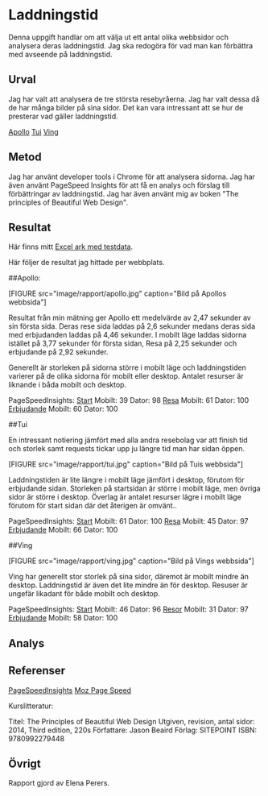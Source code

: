 ---
---
Laddningstid
=========================

Denna uppgift handlar om att välja ut ett antal olika webbsidor och analysera deras laddningstid. Jag ska redogöra för vad man kan förbättra med avseende på laddningstid.

Urval
-----------------------

Jag har valt att analysera de tre största resebyråerna. Jag har valt dessa då de har många bilder på sina sidor. Det kan vara intressant att se hur de presterar vad gäller laddningstid.

[Apollo](https://www.apollo.se/)
[Tui](https://www.tui.se/)
[Ving](https://www.ving.se/)

Metod
-----------------------

Jag har använt developer tools i Chrome för att analysera sidorna. Jag har även använt PageSpeed Insights för att få en analys och förslag till förbättringar av laddningstid. Jag har även använt mig av boken "The principles of Beautiful Web Design".

Resultat
-----------------------
Här finns mitt [Excel ark med testdata](https://1drv.ms/x/s!Aojs1_-BoQ6wh_YfnXCbm6dzy9hh-A).

Här följer de resultat jag hittade per webbplats.

##Apollo:

[FIGURE src="image/rapport/apollo.jpg" caption="Bild på Apollos webbsida"]

Resultat från min mätning ger Apollo ett medelvärde av 2,47 sekunder av sin första sida. Deras rese sida laddas på 2,6 sekunder medans deras sida med erbjudanden laddas på 4,46 sekunder.
I mobilt läge laddas sidorna istället på 3,77 sekunder för första sidan, Resa på 2,25 sekunder och erbjudande på 2,92 sekunder.

Generellt är storleken på sidorna större i mobilt läge och laddningstiden varierer på de olika sidorna för mobilt eller desktop. Antalet resurser är liknande i båda mobilt och desktop.

PageSpeedInsights:
[Start](https://www.apollo.se) Mobilt: 39 Dator: 98
[Resa](https://www.apollo.se/resa) Mobilt: 61 Dator: 100
[Erbjudande](https://www.apollo.se/erbjudanden) Mobilt: 60 Dator: 100

##Tui

En intressant notiering jämfört med alla andra resebolag var att finish tid och storlek samt requests tickar upp ju längre tid man har sidan öppen.

[FIGURE src="image/rapport/tui.jpg" caption="Bild på Tuis webbsida"]

Laddningstiden är lite längre i mobilt läge jämfört i desktop, förutom för erbjudande sidan. Storleken på startsidan är större i mobilt läge, men övriga sidor är större i desktop. Överlag är antalet resurser lägre i mobilt läge förutom för start sidan där det återigen är omvänt..

PageSpeedInsights:
[Start](https://www.tui.se/) Mobilt: 61 Dator: 100
[Resa](https://www.tui.se/resa) Mobilt: 45 Dator: 97
[Erbjudande](https://www.tui.se/erbjudanden) Mobilt: 66 Dator: 100

##Ving

[FIGURE src="image/rapport/ving.jpg" caption="Bild på Vings webbsida"]

Ving har generellt stor storlek på sina sidor, däremot är mobilt mindre än desktop. Laddningstid är även det lite mindre än för desktop. Resuser är ungefär likadant för både mobilt och desktop.

PageSpeedInsights:
[Start](https://www.ving.se/) Mobilt: 46 Dator: 96
[Resor](https://www.ving.se/resor) Mobilt: 31 Dator: 97
[Erbjudande](https://www.ving.se/erbjudanden) Mobilt: 58 Dator: 100


Analys
-----------------------

Referenser
-----------------------

[PageSpeedInsights](https://developers.google.com/speed/pagespeed/insights/)
[Moz Page Speed](https://moz.com/learn/seo/page-speed)

Kurslitteratur:

Titel: The Principles of Beautiful Web Design
Utgiven, revision, antal sidor: 2014, Third edition, 220s
Författare: Jason Beaird
Förlag: SITEPOINT
ISBN: 9780992279448

Övrigt
-----------------------

Rapport gjord av Elena Perers.
